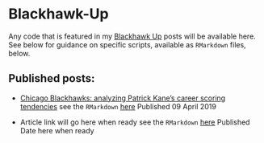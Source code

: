 # Blackhawk-Up

Any code that is featured in my [Blackhawk Up](https://blackhawkup.com/) posts will be available here. See below for guidance on specific scripts, available as `RMarkdown` files, below.

## Published posts:

+ [Chicago Blackhawks: analyzing Patrick Kane’s career scoring tendencies](https://blackhawkup.com/2019/04/09/chicago-blackhawks-patrick-kane-scoring/)
see the `RMarkdown` [here](https://github.com/mkmiecik14/Blackhawk-Up/blob/master/post-blackhawkup-kane-career-scoring-1.Rmd)
Published 09 April 2019

+ Article link will go here when ready
see the `RMarkdown` [here](https://github.com/mkmiecik14/Blackhawk-Up/blob/master/post-blackhawkup-kane-player-grade.Rmd)
Published Date here when ready
